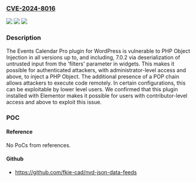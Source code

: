 ### [CVE-2024-8016](https://cve.mitre.org/cgi-bin/cvename.cgi?name=CVE-2024-8016)
![](https://img.shields.io/static/v1?label=Product&message=The%20Events%20Calendar%20Pro&color=blue)
![](https://img.shields.io/static/v1?label=Version&message=*%3C%3D%207.0.2%20&color=brighgreen)
![](https://img.shields.io/static/v1?label=Vulnerability&message=CWE-502%20Deserialization%20of%20Untrusted%20Data&color=brighgreen)

### Description

The Events Calendar Pro plugin for WordPress is vulnerable to PHP Object Injection in all versions up to, and including, 7.0.2 via deserialization of untrusted input from the 'filters' parameter in widgets. This makes it possible for authenticated attackers, with administrator-level access and above, to inject a PHP Object. The additional presence of a POP chain allows attackers to execute code remotely. In certain configurations, this can be exploitable by lower level users. We confirmed that this plugin installed with Elementor makes it possible for users with contributor-level access and above to exploit this issue.

### POC

#### Reference
No PoCs from references.

#### Github
- https://github.com/fkie-cad/nvd-json-data-feeds

